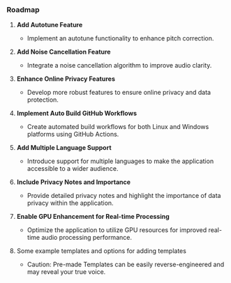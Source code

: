 ### Roadmap

1. **Add Autotune Feature**
   - Implement an autotune functionality to enhance pitch correction.

2. **Add Noise Cancellation Feature**
   - Integrate a noise cancellation algorithm to improve audio clarity.

3. **Enhance Online Privacy Features**
   - Develop more robust features to ensure online privacy and data protection.

4. **Implement Auto Build GitHub Workflows**
   - Create automated build workflows for both Linux and Windows platforms using GitHub Actions.

5. **Add Multiple Language Support**
   - Introduce support for multiple languages to make the application accessible to a wider audience.

6. **Include Privacy Notes and Importance**
   - Provide detailed privacy notes and highlight the importance of data privacy within the application.

7. **Enable GPU Enhancement for Real-time Processing**
   - Optimize the application to utilize GPU resources for improved real-time audio processing performance.

8. Some example templates and options for adding templates
   - Caution: Pre-made Templates can be easily reverse-engineered and may reveal your true voice.
